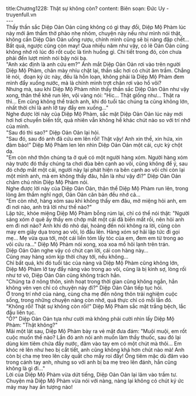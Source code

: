 title:Chương1228: Thật sự không còn?
content:
Biên soạn: Đức Uy - truyenfull.vn<br>---<br>Thấy thần sắc Diệp Oản Oản cũng không có gì thay đổi, Diệp Mộ Phàm lúc này mới âm thầm thở phào nhẹ nhõm, chuyện này nếu như mình nói thật, không cần Diệp Oản Oản uống rượu, chính mình cũng sẽ bị nàng đập chết...<br>Bất quá, ngược cũng còn may! Qua nhiều năm như vậy, có lẽ Oản Oản cũng không nhớ rõ lúc đó rốt cuộc là tình huống gì. Chi tiết trong đó, còn chưa phải đến lượt mình nói bậy nói bạ.<br>"Anh xác định là anh cứu em?" Ánh mắt Diệp Oản Oản rơi vào trên người Diệp Mộ Phàm, chân mày nhíu chặt lại, thần sắc hơi có chút âm trầm. Chẳng lẽ nói,  đoạn ký ức này, đều là hỗn loạn, không phải là Diệp Mộ Phàm đem mình đẩy xuống nước, mà là chính mình trợt chân rơi vào hồ vôi?<br>Nhưng mà, sau khi Diệp Mộ Phàm nhìn thấy thần sắc Diệp Oản Oản như vậy xong, thân thể khẽ run lên, vội vàng nói: "Hic... Thật giống như... Thật ra thì... Em cũng không thể trách anh, khi đó tuổi tác chúng ta cũng không lớn, nhất thời chỉ là anh lỡ tay đẩy em xuống..."<br>Nghe được lời này của Diệp Mộ Phàm, sắc mặt Diệp Oản Oản lúc này mới hơi hơi chuyển biến tốt, quả nhiên vẫn không hề khác chút nào so với trí nhớ của mình.<br>"Sau đó thì sao?" Diệp Oản Oản lại hỏi.<br>"Sau đó, sau đó anh đã cứu em lên rồi! Thật vậy! Anh xin thề, xin hứa, xin đảm bảo!" Diệp Mộ Phàm len lén nhìn Diệp Oản Oản một cái, cực kỳ chột dạ.<br>"Em còn nhớ thôn chúng ta ở quê có một người hàng xóm. Người hàng xóm này trước đó thấy chúng ta chơi đùa bên cạnh ao vôi, cũng không để ý, sau đó chớp mắt một cái, người này lại phát hiện ra bên cạnh ao vôi chỉ còn lại một mình anh, mà em không thấy đâu, hẳn là như vậy đi?" Diệp Oản Oản chăm chú nhìn Diệp Mộ Phàm nói.<br>Nghe được lời này của Diệp Oản Oản, thân thể Diệp Mộ Phàm run lên, trong lòng âm thầm nghĩ ngợi, Oản Oản căn bản đều nhớ cả…<br>"Em còn nhớ, hàng xóm sau khi không thấy em đâu, mở miệng hỏi anh, em đi nơi nào, anh trả lời như thế nào?"<br>Lập tức, khóe miệng Diệp Mộ Phàm bỗng rúm lại, chỉ có thể nói thật: "Người sáng xóm ở quê ấy thấy em chớp mắt một cái đã biến mất rồi, nên hỏi anh em đi nơi nào? Anh khi đó nhỏ dại, hoảng đến nói không ra lời, cũng còn may em giãy dụa trong ao vôi, ló đầu lên. Hàng xóm sợ hãi lập tức đi gọi mẹ... Mẹ vừa qua tới, một cái liền tóm lấy tóc của em, đem em từ trong ao vôi cứu ra..." Diệp Mộ Phàm nói xong, xoa xoa mồ hôi lạnh trên trán.<br>Diệp Oản Oản nghe vậy có chút cạn lời, cái con hàng này…<br>Cũng may hàng xóm kịp thời chạy tới, nếu không...<br>Chỉ bất quá, khi đó tuổi tác của nàng và Diệp Mộ Phàm cũng không lớn, Diệp Mộ Phàm lỡ tay đẩy nàng vào trong ao vôi, cũng là bị kinh sợ, lòng rối như tơ vò, Diệp Oản Oản cũng không trách hắn.<br>"Chúng ta ở nông thôn, sinh hoạt trong thời gian cũng không ngắn, hẳn không vẻn vẹn chỉ có chuyện này đi?" Diệp Oản Oản tiếp tục hỏi.<br>Ở trong trí nhớ của nàng, cùng cha mẹ đến nông thôn trải nghiệm cuộc sống, trong những chuyện nàng còn nhớ, quả thực chỉ có mỗi lần đó.<br>"Không rồi! Thật sự không còn rồi!" Diệp Mộ Phàm sắc mặt trắng bệch, lắc đầu liên tục.<br>"Ồ?" Diệp Oản Oản tựa như cười mà không phải cười nhìn lấy Diệp Mộ Phàm: "Thật không?"<br>Mãi một lát sau, Diệp Mộ Phàm bày ra vẻ mặt đưa đám: "Muội muội, em rốt cuộc muốn thế nào? Lần đó anh nói anh muốn làm thầy thuốc, sau đó lại dùng kim tiêm chứa đầy nước, đâm vào tay em có một chút mà thôi... Em khóc ré lên như heo bị cắt tiết, anh cũng không khá hơn chút nào mà! Anh còn bị cha mẹ treo lên cây quất cho mấy roi đấy! Ống tiêm mặc dù đâm vào trong cánh tay anh, nhưng so với anh bị ba mẹ treo lên đánh, hẳn cũng không là gì đi…"<br>Lời của Diệp Mộ Phàm vừa dứt tiếng, Diệp Oản Oản lại lâm vào trầm tư.<br>Chuyện mà Diệp Mộ Phàm vừa nói với nàng, nàng lại không có chút ký ức mảy may hay ấn tượng nào!